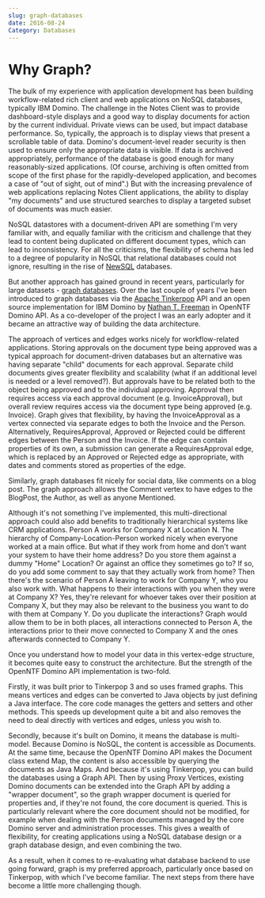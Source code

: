 ```yaml
---
slug: graph-databases
date: 2016-08-24
Category: Databases
---
```

# Why Graph?

The bulk of my experience with application development has been building workflow-related rich client and web applications on NoSQL databases, typically IBM Domino. The challenge in the Notes Client was to provide dashboard-style displays and a good way to display documents for action by the current individual. Private views can be used, but impact database performance. So, typically, the approach is to display views that present a  scrollable table of data. Domino's document-level reader security is then used to ensure only the appropriate data is visible. If data is archived appropriately, performance of the database is good enough for many reasonably-sized applications. (Of course, archiving is often omitted from scope of the first phase for the rapidly-developed application, and becomes a case of "out of sight, out of mind".) But with the increasing prevalence of web applications replacing Notes Client applications, the ability to display "my documents" and use structured searches to display a targeted subset of documents was much easier.

<!-- more -->

NoSQL datastores with a document-driven API are something I'm very familiar with, and equally familiar with the criticism and challenge that they lead to content being duplicated on different document types, which can lead to inconsistency. For all the criticisms, the flexibility of schema has led to a degree of popularity in NoSQL that relational databases could not ignore, resulting in the rise of [NewSQL](https://en.wikipedia.org/wiki/NewSQL) databases.

But another approach has gained ground in recent years, particularly for large datasets - [graph databases](https://en.wikipedia.org/wiki/Graph_database). Over the last couple of years I've been introduced to graph databases via the [Apache Tinkerpop](http://www.tinkerpop.com/) API and an open source implementation for IBM Domino by [Nathan T. Freeman](http://www.slideshare.net/redpillnow/getting-your-hands-on-graphs) in OpenNTF Domino API. As a co-developer of the project I was an early adopter and it became an attractive way of building the data architecture.

The approach of vertices and edges works nicely for workflow-related applications. Storing approvals on the document type being approved was a typical approach for document-driven databases but an alternative was having separate "child" documents for each approval. Separate child documents gives greater flexibility and scalability (what if an additional level is needed or a level removed?). But approvals have to be related both to the object being approved and to the individual approving. Approval then requires access via each approval document (e.g. InvoiceApproval), but overall review requires access via the document type being approved (e.g. Invoice). Graph gives that flexibility, by having the InvoiceApproval as a vertex connected via separate edges to both the Invoice and the Person. Alternatively, RequiresApproval, Approved or Rejected could be different edges between the Person and the Invoice. If the edge can contain properties of its own, a submission can generate a RequiresApproval edge, which is replaced by an Approved or Rejected edge as appropriate, with dates and comments stored as properties of the edge.

Similarly, graph databases fit nicely for social data, like comments on a blog post. The graph approach allows the Comment vertex to have edges to the BlogPost, the Author, as well as anyone Mentioned.

Although it's not something I've implemented, this multi-directional approach could also add benefits to traditionally hierarchical systems like CRM applications. Person A works for Company X at Location N. The hierarchy of Company-Location-Person worked nicely when everyone worked at a main office. But what if they work from home and don't want your system to have their home address? Do you store them against a dummy "Home" Location? Or against an office they sometimes go to? If so, do you add some comment to say that they actually work from home? Then there's the scenario of Person A leaving to work for Company Y, who you also work with. What happens to their interactions with you when they were at Company X? Yes, they're relevant for whoever takes over their position at Company X, but they may also be relevant to the business you want to do with them at Company Y. Do you duplicate the interactions? Graph would allow them to be in both places, all interactions connected to Person A, the interactions prior to their move connected to Company X and the ones afterwards connected to Company Y.

Once you understand how to model your data in this vertex-edge structure, it becomes quite easy to construct the architecture. But the strength of the OpenNTF Domino API implementation is two-fold.

Firstly, it was built prior to Tinkerpop 3 and so uses framed graphs. This means vertices and edges can be converted to Java objects by just defining a Java interface. The core code manages the getters and setters and other methods. This speeds up development quite a bit and also removes the need to deal directly with vertices and edges, unless you wish to.

Secondly, because it's built on Domino, it means the database is multi-model. Because Domino is NoSQL, the content is accessible as Documents. At the same time, because the OpenNTF Domino API makes the Document class extend Map, the content is also accessible by querying the documents as Java Maps. And because it's using Tinkerpop, you can build the databases using a Graph API. Then by using Proxy Vertices, existing Domino documents can be extended into the Graph API by adding a "wrapper document", so the graph wrapper document is queried for properties and, if they're not found, the core document is queried. This is particularly relevant where the core document should not be modified, for example when dealing with the Person documents managed by the core Domino server and administration processes. This gives a wealth of flexibility, for creating applications using a NoSQL database design or a graph database design, and even combining the two.

As a result, when it comes to re-evaluating what database backend to use going forward, graph is my preferred approach, particularly once based on Tinkerpop, with which I've become familiar. The next steps from there have become a little more challenging though.